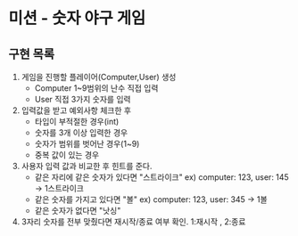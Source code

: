 # 미션 - 숫자 야구 게임

## 구현 목록

1. 게임을 진행할 플레이어(Computer,User) 생성
    - Computer 1~9범위의 난수 직접 입력
    - User 직접 3가지 숫자를 입력
2. 입력값을 받고 예외사항 체크한 후
    - 타입이 부적절한 경우(int)
    - 숫자를 3개 이상 입력한 경우
    - 숫자가 범위를 벗어난 경우(1~9)
    - 중복 값이 있는 경우
3. 사용자 입력 값과 비교한 후 힌트를 준다.
    - 같은 자리에 같은 숫자가 있다면 "스트라이크" ex) computer: 123, user: 145 → 1스트라이크
    - 같은 숫자를 가지고 있다면 "볼" ex) computer: 123, user: 345 → 1볼
    - 같은 숫자가 없다면 "낫싱"
4. 3자리 숫자를 전부 맞췄다면 재시작/종료 여부 확인. 1:재시작 , 2:종료